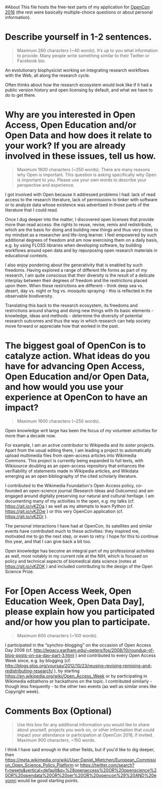 #About
This file hosts the free-text parts of my application for [OpenCon 2016](http://www.opencon2016.org/) (the rest were basically multiple-choice questions or about personal information).

# Describe yourself in 1-2 sentences.

> Maximum 280 characters (~40 words). It’s up to you what information to provide. Many people write something similar to their Twitter or Facebook bio. 

An evolutionary biophysicist working on integrating research workflows with the Web, all along the research cycle.

Often thinks about how the research ecosystem would look like if it had a public version history and open licensing by default, and what we have to do to get there.

# Why are you interested in Open Access, Open Education and/or Open Data and how does it relate to your work? If you are already involved in these issues, tell us how.

> Maximum 1600 characters (~250 words). There are many reasons why Open is important. This question is asking specifically why Open is important to *you*. Please use your own words to describe your perspective and experience. 

I got involved with Open because it addressed problems I had: lack of read access to the research literature, lack of permissions to tinker with software or to analyze data whose existence was advertised in those parts of the literature that I could read.

Once I dug deeper into the matter, I discovered open licenses that provide more than read access: the rights to reuse, revise, remix and redistribute, which are the basis for doing and building new things and thus very close to my mindset as a researcher and life-long learner. I feel empowered by such additional degrees of freedom and am now exercising them on a daily basis, e.g. by using FLOSS libraries when developing software, by building workflows around open data and by repurposing open research materials in educational contexts.

I also enjoy pondering about the generativity that is enabled by such freedoms. Having explored a range of different life forms as part of my research, I am quite conscious that their diversity is the result of a delicate interplay between their degrees of freedom and the restrictions placed upon them. When these restrictions are different - think deep sea vs. desert, day vs. night or fog vs. mosquito spraying - this is reflected in the observable biodiversity.

Translating this back to the research ecosystem, its freedoms and restrictions around sharing and doing new things with its basic elements - knowledge, ideas and methods - determine the diversity of potential research outcomes and thus the way in which research can help society move forward or appreciate how that worked in the past.


# The biggest goal of OpenCon is to catalyze action. What ideas do you have for advancing Open Access, Open Education and/or Open Data, and how would you use your experience at OpenCon to have an impact?

> Maximum 1600 characters (~250 words). 

Open knowledge writ large has been the focus of my volunteer activities for more than a decade now. 

For example, I am an active contributor to Wikipedia and its sister projects. Apart from the usual editing there, I am leading a project to automatically upload multimedia files from open-access articles into Wikimedia Commons. This project is currently being expanded to full texts, with Wikisource doubling as an open-access repository that enhances the verifiability of statements made in Wikipedia articles, and Wikidata emerging as an open bibliography of the cited scholarly literature.

I contributed to the Wikimedia Foundation's Open Access policy, co-founded an open-science journal (Research Ideas and Outcomes) and am engaged around digitally preserving our natural and cultural heritage. I am documenting many of my activities in the open, e.g. my talks (cf. https://git.io/vKZOa ) as well as my attempts to learn Python (cf. https://git.io/vKZOw ) or this very OpenCon application (cf. https://git.io/vKZOr ).

The personal interactions I have had at OpenCon, its satellites and similar events have contributed much to these activities: they inspired me, motivated me to go the next step, or even to retry. I hope for this to continue this year, and that I can give back a bit too.

Open knowledge has become an integral part of my professional activities as well, most notably in my current role at the NIH, which is focused on policy and technical aspects of biomedical data science (notes at https://git.io/vKZOK ) and included contributing to the design of the Open Science Prize.

# For [Open Access Week, Open Education Week, Open Data Day], please explain how you participated and/or how you plan to participate.

> Maximum 600 characters (~100 words). 

I participated in the “synchro-blogging” on the occasion of Open Access Day 2008 (cf.
http://legacy.earlham.edu/~peters/fos/2008/10/roundup-of-blog-posts-on-oa-day-part-3.html ) and contributed to every Open Access Week since, e.g. by blogging (cf. http://blogs.plos.org/yoursay/2012/10/23/reusing-revising-remixing-and-redistributing-research/ ), by starting https://en.wikipedia.org/wiki/Open_Access_Week or by participating in Wikimedia editathons or hackathons on the topic. I contributed similarly - though less frequently - to the other two events (as well as similar ones like Copyright week).

# Comments Box (Optional)

> Use this box for any additional information you would like to share about yourself, projects you work on, or other information that could impact your attendance or participation at OpenCon 2016, if invited. Maximum 900 characters, ~150 words. 

I think I have said enough in the other fields, but if you'd like to dig deeper, then https://meta.wikimedia.org/wiki/User:Daniel_Mietchen/European_Commission_Open_Science_Policy_Platform or 
https://twitter.com/search?f=tweets&vertical=default&q=%28openaccess%20OR%20openscience%20OR%20opendata%20OR%20oer%20OR%20opencon%29%20AND%20evomri would be good starting points.
